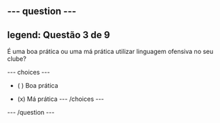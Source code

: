--- question ---
---
legend: Questão 3 de 9
---

É uma boa prática ou uma má prática utilizar linguagem ofensiva no seu clube?

--- choices ---
- ( ) Boa prática

- (x) Má prática
--- /choices ---

--- /question ---
